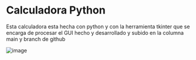 # Calculadora Python 
Esta calculadora esta hecha con python y con la herramienta tkinter que se encarga de procesar el GUI hecho y desarrollado y subido en la columna main y branch de github

![image](https://user-images.githubusercontent.com/107364338/173249471-f6530cd4-200b-4b2c-bda6-67dfa78dce13.png)
